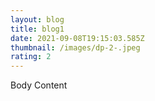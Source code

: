 ```yaml
---
layout: blog
title: blog1
date: 2021-09-08T19:15:03.585Z
thumbnail: /images/dp-2-.jpeg
rating: 2
---
```

Body Content